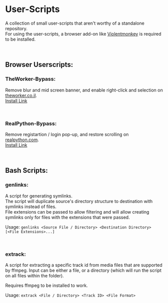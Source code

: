# User-Scripts
A collection of small user-scripts that aren't worthy of a standalone repository.  
For using the user-scripts, a browser add-on like [Violentmonkey](https://github.com/violentmonkey/violentmonkey) is required to be installed.

<br />

## Browser Userscripts:
### TheWorker-Bypass:
Remove blur and mid screen banner, and enable right-click and selection on [theworker.co.il](https://theworker.co.il).  
[Install Link](https://raw.githubusercontent.com/MichaelYochpaz/User-Scripts/main/TheWorker-Bypass.user.js)

<br />

### RealPython-Bypass:
Remove registartion / login pop-up, and restore scrolling on [realpython.com](https://realpython.com).  
[Install Link](https://raw.githubusercontent.com/MichaelYochpaz/User-Scripts/main/RealPython-Bypass.user.js)

<br />

## Bash Scripts:
### genlinks:
A script for generating symlinks.  
The script will duplicate source's directory structure to destination with symlinks instead of files.  
File extensions can be passed to allow filtering and will allow creating symlinks only for files with the extensions that were passed.

Usage: ```genlinks <Source File / Directory> <Destination Directory> [<File Extensions>...]```

<br />

### extrack:
A script for extracting a specific track id from media files that are supported by ffmpeg.
Input can be either a file, or a directory (which will run the script on all files within the folder).

Requires ffmpeg to be installed to work.

Usage: ```extrack <File / Directory> <Track ID> <File Format>```